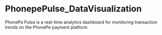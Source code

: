 # PhonepePulse_DataVisualization
PhonePe Pulse is a real-time analytics dashboard for monitoring transaction trends on the PhonePe payment platform. 
